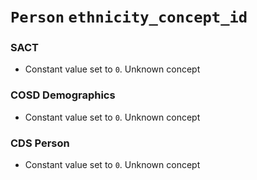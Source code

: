 # `Person` `ethnicity_concept_id`
### SACT
* Constant value set to `0`. Unknown concept
### COSD Demographics
* Constant value set to `0`. Unknown concept
### CDS Person
* Constant value set to `0`. Unknown concept
